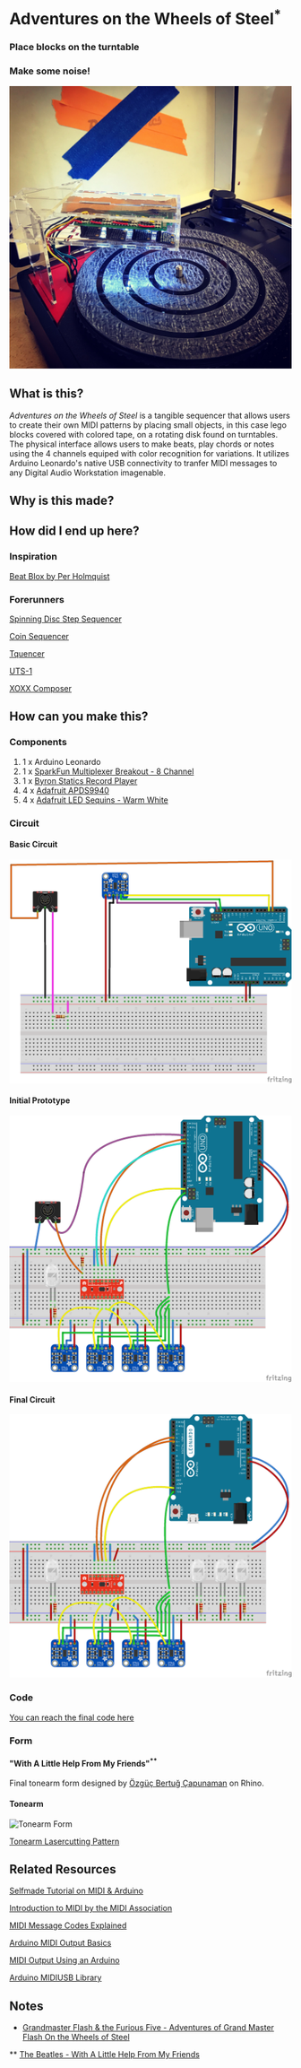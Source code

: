 # Adventures on the Wheels of Steel<sup>*</sup>

### Place blocks on the turntable

### Make some noise!

![Adventures on the Wheels of Steel](/Images/completed1.JPG)

## What is this?

*Adventures on the Wheels of Steel* is a tangible sequencer that allows users to create their own MIDI patterns by placing small objects, in this case lego blocks covered with colored tape, on a rotating disk found on turntables. The physical interface allows users to make beats, play chords or notes using the 4 channels equiped with color recognition for variations. It utilizes Arduino Leonardo's native USB connectivity to tranfer MIDI messages to any Digital Audio Workstation imagenable. 
 
## Why is this made? 

## How did I end up here?

### Inspiration

[Beat Blox by Per Holmquist](https://open.spotify.com/track/7xMzNQkDzu3JZkhURGvH7p?si=wFec3MJkSc-wyBhV8cBQGQ)

### Forerunners

[Spinning Disc Step Sequencer](https://learn.adafruit.com/spinning-disc-step-sequencer/overview)

[Coin Sequencer](http://www.varal.org/coinsequencer/)

[Tquencer](https://jensvetter.de/files/pdf/tquencer_acm.pdf)

[UTS-1](https://www.youtube.com/watch?v=3NAn9fSdh8M)

[XOXX Composer](http://xoxxcomposer.axelbluhme.se/)

## How can you make this? 

### Components

1. 1 x Arduino Leonardo
1. 1 x [SparkFun Multiplexer Breakout - 8 Channel](https://www.sparkfun.com/products/13906)
1. 1 x [Byron Statics Record Player](https://www.amazon.com/gp/product/B07J2NZLZS/ref=ppx_yo_dt_b_asin_title_o03_s00?ie=UTF8&psc=1)
1. 4 x [Adafruit APDS9940](https://www.adafruit.com/product/3595) 
1. 4 x [Adafruit LED Sequins - Warm White](https://www.adafruit.com/product/1758)

### Circuit 

#### Basic Circuit 

![Basic Circuit](/Schematics/tonearm_basic.png)

#### Initial Prototype

![Initial Prototype](/Schematics/tonearm_prototype.png)

#### Final Circuit

![Final Circuit](/Schematics/tonearm_final.png)

### Code

[You can reach the final code here](/Code/tonearm.ino)

### Form  

#### "With A Little Help From My Friends"<sup>**</sup>

Final tonearm form designed by [Özgüç Bertuğ Çapunaman](https://github.com/ozgucbertug) on Rhino.

#### Tonearm

![Tonearm Form](/Form/tonearm.gif)

[Tonearm Lasercutting Pattern](tonearm.dxf)

## Related Resources

[Selfmade Tutorial on MIDI & Arduino](/Tutorials/MIDI101_#1.md)

[Introduction to MIDI by the MIDI Association](https://www.midi.org/images/easyblog_articles/43/intromidi.pdf)

[MIDI Message Codes Explained](http://www.songstuff.com/recording/article/midi_message_format/)

[Arduino MIDI Output Basics](https://www.midi.org/articles-old/arduino-midi-output-basics)

[MIDI Output Using an Arduino](http://itp.nyu.edu/physcomp/labs/labs-serial-communication/lab-midi-output-using-an-arduino/)

[Arduino MIDIUSB Library](https://www.arduino.cc/en/Reference/MIDIUSB)

## Notes

* [Grandmaster Flash & the Furious Five - Adventures of Grand Master Flash On the Wheels of Steel](https://open.spotify.com/track/7xMzNQkDzu3JZkhURGvH7p?si=wFec3MJkSc-wyBhV8cBQGQ)

** [The Beatles - With A Little Help From My Friends](https://open.spotify.com/track/2RnPATK99oGOZygnD2GTO6?si=fi9PeBmyTsGBMCBx69-2zQ)
